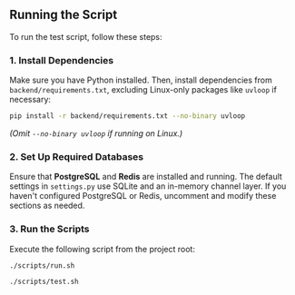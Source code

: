 ## Running the Script  

To run the test script, follow these steps:  

### 1. Install Dependencies  
Make sure you have Python installed. Then, install dependencies from `backend/requirements.txt`, excluding Linux-only packages like `uvloop` if necessary:  

```bash
pip install -r backend/requirements.txt --no-binary uvloop
```

*(Omit `--no-binary uvloop` if running on Linux.)*  

### 2. Set Up Required Databases  
Ensure that **PostgreSQL** and **Redis** are installed and running. The default settings in `settings.py` use SQLite and an in-memory channel layer. If you haven't configured PostgreSQL or Redis, uncomment and modify these sections as needed.  

### 3. Run the Scripts  
Execute the following script from the project root:  

```bash
./scripts/run.sh
```

```bash
./scripts/test.sh
```